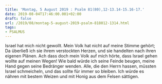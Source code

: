 ```yaml
---
title: 'Montag, 5 August 2019 : Psalm 81(80),12-13.14-15.16-17.'
date: 2019-08-04T17:46:00.001+02:00
draft: false
url: /2019/08/montag-5-august-2019-psalm-818012-1314.html
tags: 
- PSALMUS
---
```


Israel hat mich nicht gewollt. Mein Volk hat nicht auf meine Stimme gehört; Da überließ ich sie ihrem verstockten Herzen, und sie handelten nach ihren eigenen Plänen. Ach dass doch mein Volk auf mich hörte, dass Israel gehen wollte auf meinen Wegen! Wie bald würde ich seine Feinde beugen, meine Hand gegen seine Bedränger wenden. Alle, die den Herrn hassen, müssten Israel schmeicheln, und das sollte für immer so bleiben. Ich würde es nähren mit bestem Weizen und mit Honig aus dem Felsen sättigen.